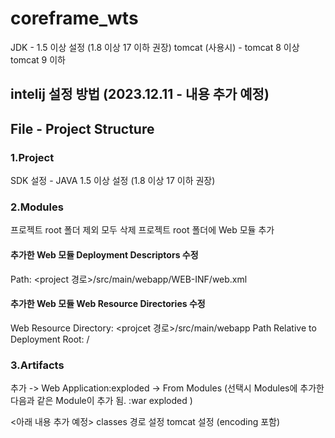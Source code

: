 # coreframe_wts

JDK - 1.5 이상 설정 (1.8 이상 17 이하 권장)
tomcat (사용시) - tomcat 8 이상 tomcat 9 이하

## intelij 설정 방법 (2023.12.11 - 내용 추가 예정)

## File - Project Structure
### 1.Project
SDK 설정 - JAVA 1.5 이상 설정 (1.8 이상 17 이하 권장)

### 2.Modules
프로젝트 root 폴더 제외 모두 삭제
프로젝트 root 폴더에 Web 모듈 추가

#### 추가한 Web 모듈 Deployment Descriptors 수정
Path: <project 경로>/src/main/webapp/WEB-INF/web.xml

#### 추가한 Web 모듈 Web Resource Directories 수정
Web Resource Directory: <projcet 경로>/src/main/webapp
Path Relative to Deployment Root: /

### 3.Artifacts
추가 -> Web Application:exploded -> From Modules
(선택시 Modules에 추가한 다음과 같은 Module이 추가 됨. <root>:war exploded )

<아래 내용 추가 예정>
classes 경로 설정
tomcat 설정 (encoding 포함)

